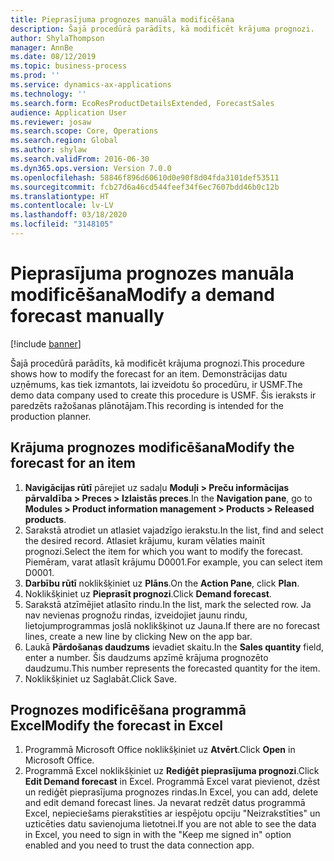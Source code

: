 ```yaml
---
title: Pieprasījuma prognozes manuāla modificēšana
description: Šajā procedūrā parādīts, kā modificēt krājuma prognozi.
author: ShylaThompson
manager: AnnBe
ms.date: 08/12/2019
ms.topic: business-process
ms.prod: ''
ms.service: dynamics-ax-applications
ms.technology: ''
ms.search.form: EcoResProductDetailsExtended, ForecastSales
audience: Application User
ms.reviewer: josaw
ms.search.scope: Core, Operations
ms.search.region: Global
ms.author: shylaw
ms.search.validFrom: 2016-06-30
ms.dyn365.ops.version: Version 7.0.0
ms.openlocfilehash: 58846f896d60610d0e90f8d04fda3101def53511
ms.sourcegitcommit: fcb27d6a46cd544feef34f6ec7607bdd46b0c12b
ms.translationtype: HT
ms.contentlocale: lv-LV
ms.lasthandoff: 03/18/2020
ms.locfileid: "3148105"
---
```

# <a name="modify-a-demand-forecast-manually"></a><span data-ttu-id="235f6-103">Pieprasījuma prognozes manuāla modificēšana</span><span class="sxs-lookup"><span data-stu-id="235f6-103">Modify a demand forecast manually</span></span>

[!include [banner](../../includes/banner.md)]

<span data-ttu-id="235f6-104">Šajā procedūrā parādīts, kā modificēt krājuma prognozi.</span><span class="sxs-lookup"><span data-stu-id="235f6-104">This procedure shows how to modify the forecast for an item.</span></span> <span data-ttu-id="235f6-105">Demonstrācijas datu uzņēmums, kas tiek izmantots, lai izveidotu šo procedūru, ir USMF.</span><span class="sxs-lookup"><span data-stu-id="235f6-105">The demo data company used to create this procedure is USMF.</span></span> <span data-ttu-id="235f6-106">Šis ieraksts ir paredzēts ražošanas plānotājam.</span><span class="sxs-lookup"><span data-stu-id="235f6-106">This recording is intended for the production planner.</span></span> 


## <a name="modify-the-forecast-for-an-item"></a><span data-ttu-id="235f6-107">Krājuma prognozes modificēšana</span><span class="sxs-lookup"><span data-stu-id="235f6-107">Modify the forecast for an item</span></span>
1. <span data-ttu-id="235f6-108">**Navigācijas rūtī** pārejiet uz sadaļu **Moduļi > Preču informācijas pārvaldība > Preces > Izlaistās preces**.</span><span class="sxs-lookup"><span data-stu-id="235f6-108">In the **Navigation pane**, go to **Modules > Product information management > Products > Released products**.</span></span>
2. <span data-ttu-id="235f6-109">Sarakstā atrodiet un atlasiet vajadzīgo ierakstu.</span><span class="sxs-lookup"><span data-stu-id="235f6-109">In the list, find and select the desired record.</span></span> <span data-ttu-id="235f6-110">Atlasiet krājumu, kuram vēlaties mainīt prognozi.</span><span class="sxs-lookup"><span data-stu-id="235f6-110">Select the item for which you want to modify the forecast.</span></span> <span data-ttu-id="235f6-111">Piemēram, varat atlasīt krājumu D0001.</span><span class="sxs-lookup"><span data-stu-id="235f6-111">For example, you can select item D0001.</span></span>  
3. <span data-ttu-id="235f6-112">**Darbību rūtī** noklikšķiniet uz **Plāns**.</span><span class="sxs-lookup"><span data-stu-id="235f6-112">On the **Action Pane**, click **Plan**.</span></span>
4. <span data-ttu-id="235f6-113">Noklikšķiniet uz **Pieprasīt prognozi**.</span><span class="sxs-lookup"><span data-stu-id="235f6-113">Click **Demand forecast**.</span></span>
5. <span data-ttu-id="235f6-114">Sarakstā atzīmējiet atlasīto rindu.</span><span class="sxs-lookup"><span data-stu-id="235f6-114">In the list, mark the selected row.</span></span> <span data-ttu-id="235f6-115">Ja nav nevienas prognožu rindas, izveidojiet jaunu rindu, lietojumprogrammas joslā noklikšķinot uz Jauna.</span><span class="sxs-lookup"><span data-stu-id="235f6-115">If there are no forecast lines, create a new line by clicking New on the app bar.</span></span>  
6. <span data-ttu-id="235f6-116">Laukā **Pārdošanas daudzums** ievadiet skaitu.</span><span class="sxs-lookup"><span data-stu-id="235f6-116">In the **Sales quantity** field, enter a number.</span></span> <span data-ttu-id="235f6-117">Šis daudzums apzīmē krājuma prognozēto daudzumu.</span><span class="sxs-lookup"><span data-stu-id="235f6-117">This number represents the forecasted quantity for the item.</span></span>  
7. <span data-ttu-id="235f6-118">Noklikšķiniet uz Saglabāt.</span><span class="sxs-lookup"><span data-stu-id="235f6-118">Click Save.</span></span>

## <a name="modify-the-forecast-in-excel"></a><span data-ttu-id="235f6-119">Prognozes modificēšana programmā Excel</span><span class="sxs-lookup"><span data-stu-id="235f6-119">Modify the forecast in Excel</span></span>
1. <span data-ttu-id="235f6-120">Programmā Microsoft Office noklikšķiniet uz **Atvērt**.</span><span class="sxs-lookup"><span data-stu-id="235f6-120">Click **Open** in Microsoft Office.</span></span>
2. <span data-ttu-id="235f6-121">Programmā Excel noklikšķiniet uz **Rediģēt pieprasījuma prognozi**.</span><span class="sxs-lookup"><span data-stu-id="235f6-121">Click **Edit Demand forecast** in Excel.</span></span> <span data-ttu-id="235f6-122">Programmā Excel varat pievienot, dzēst un rediģēt pieprasījuma prognozes rindas.</span><span class="sxs-lookup"><span data-stu-id="235f6-122">In Excel, you can add, delete and edit demand forecast lines.</span></span> <span data-ttu-id="235f6-123">Ja nevarat redzēt datus programmā Excel, nepieciešams pierakstīties ar iespējotu opciju "Neizrakstīties" un uzticēties datu savienojuma lietotnei.</span><span class="sxs-lookup"><span data-stu-id="235f6-123">If you are not able to see the data in Excel, you need to sign in with the "Keep me signed in" option enabled and you need to trust the data connection app.</span></span>  

